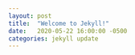 ```yaml
---
layout: post
title:  "Welcome to Jekyll!"
date:   2020-05-22 16:00:00 -0500
categories: jekyll update
---
```

